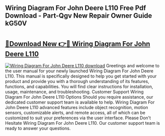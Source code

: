 ## Wiring Diagram For John Deere L110 Free Pdf Download - Part-Qgv New Repair Owner Guide kG50V

# <h2><a href="http://dfrpyjg.blite.top/?on=Wiring+Diagram+For+John+Deere+L110">🔗Download New 👉🔴 Wiring Diagram For John Deere L110</a></h2>

[![Wiring Diagram For John Deere L110 download](https://i.imgur.com/lujVjoI.png)](http://dfrpyjg.blite.top/?on=Wiring+Diagram+For+John+Deere+L110)
Greetings and welcome to the user manual for your newly launched Wiring Diagram For John Deere L110. This manual is specifically designed to help you get started with your product and provide you with a thorough understanding of its features, functions, and capabilities. You will find clear instructions for installation, usage, maintenance, and troubleshooting. Customer Support Wiring Diagram For John Deere L110 Options Should you require assistance, our dedicated customer support team is available to help. Wiring Diagram For John Deere L110 advanced features include object recognition, motion sensors, customizable alerts, and remote access, all of which can be customized to suit your preferences via the user interface. Please Don't Hesitate Wiring Diagram For John Deere L110. Our customer support team is ready to answer your questions.

